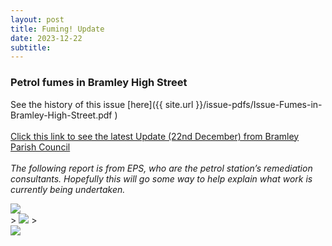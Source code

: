 ```yaml
---
layout: post
title: Fuming! Update
date: 2023-12-22
subtitle: 
---
```




### Petrol fumes in Bramley High Street 

See the history of this issue [here]({{ site.url }}/issue-pdfs/Issue-Fumes-in-Bramley-High-Street.pdf ) 
<br><br>
[Click this link to see the latest Update (22nd December) from Bramley Parish Council](https://www.bramleyparish.co.uk/community/bramley-parish-council-15042/news/fuel-leak-update-67997)
<br><br>
*The following report is from EPS, who are the petrol station’s remediation consultants. Hopefully this will go some way to help explain what work is currently being undertaken.*
<br>
<div class="gallery" data-columns="1">
    <img src="{{site.url}}/images/Fumes-1.jpg">
</div>     

<div class="gallery" data-columns="1">
>    <img src="{{site.url}}/images/Fumes-2.jpg">
></div>     

<div class="gallery" data-columns="1">
    <img src="{{site.url}}/images/Fumes-3.jpg">
</div>     

<br>



